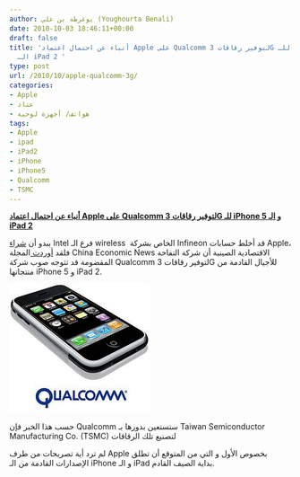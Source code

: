```yaml
---
author: يوغرطة بن علي (Youghourta Benali)
date: 2010-10-03 18:46:11+00:00
draft: false
title: 'أنباء عن احتمال اعتماد Apple على Qualcomm لتوفير رقاقات 3G للـ iPhone 5 و
  الـ iPad 2 '
type: post
url: /2010/10/apple-qualcomm-3g/
categories:
- Apple
- عتاد
- هواتف/ أجهزة لوحية
tags:
- Apple
- ipad
- iPad2
- iPhone
- iPhone5
- Qualcomm
- TSMC
---
```


**[أنباء عن احتمال اعتماد Apple على Qualcomm لتوفير رقاقات 3G للـ iPhone 5 و الـ iPad 2](https://www.it-scoop.com/2010/10/apple-qualcomm-3g/)**




يبدو أن [شراء](https://www.it-scoop.com/2010/08/intel-infineon-wireless/) Intel فرع الـ wireless  الخاص بشركة Infineon قد أخلط حسابات Apple، فلقد [أوردت ](http://www.cens.com/cens/html/en/news/news_inner_33917.html)المجلة China Economic News الاقتصادية الصينية أن شركة التفاحة المقضومة قد تتوجه صوب شركة Qualcomm لتوفير رقاقات 3G للأجيال القادمة من منتجاتها iPhone 5 و iPad 2.




[![](iphone-qualcomm.jpg)
](https://www.it-scoop.com/2010/10/apple-qualcomm-3g/)


حسب هذا الخبر فإن Qualcomm ستستعين بدورها بـ Taiwan Semiconductor Manufacturing Co. (TSMC) لتصنيع تلك الرقاقات

لم ترد أية تصريحات من طرف Apple بخصوص الأول و التي من المتوقع أن تطلق الإصدارات القادمة من الـ iPhone و الـ iPad بداية الصيف القادم.
